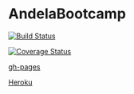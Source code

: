 # AndelaBootcamp

[![Build Status](https://travis-ci.com/tolumide-ng/AndelaBootcamp.svg?branch=develop)](https://travis-ci.com/tolumide-ng/AndelaBootcamp)


[![Coverage Status](https://coveralls.io/repos/github/tolumide-ng/AndelaBootcamp/badge.svg?branch=develop)](https://coveralls.io/github/tolumide-ng/AndelaBootcamp?branch=develop)



[gh-pages](https://tolumide-ng.github.io/AndelaBootcamp/UI/index.html)

[Heroku](https://andelabootcamp.herokuapp.com/)